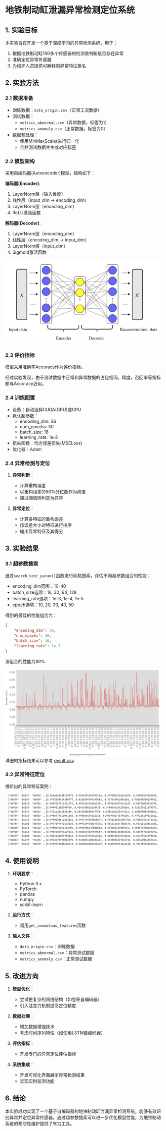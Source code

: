 # 地铁制动缸泄漏异常检测定位系统


## 1. 实验目标
本实验旨在开发一个基于深度学习的异常检测系统，用于：
1. 根据地铁制动缸100多个传感器的检测值判断是否存在异常
2. 准确定位异常传感器
3. 为维护人员提供可解释的异常特征排名

## 2. 实验方法

### 2.1 数据准备
- 训练数据：`data_origin.csv`（正常工况数据）
- 测试数据：
  - `metrics_abnormal.csv`（异常数据，标签为1）
  - `metrics_anomaly.csv`（正常数据，标签为0）
- 数据预处理：
  - 使用MinMaxScaler进行归一化
  - 合并测试数据并生成对应标签

### 2.2 模型架构
采用自编码器(Autoencoder)模型，结构如下：

**编码器(Encoder)**:

1. LayerNorm层（输入维度）
2. 线性层（input_dim → encoding_dim）
3. LayerNorm层（encoding_dim）
4. ReLU激活函数

**解码器(Decoder)**:
1. LayerNorm层（encoding_dim）
2. 线性层（encoding_dim → input_dim）
3. LayerNorm层（input_dim）
4. Sigmoid激活函数

![AE-3](img-src/AE-3.png)

### 2.3 评价指标

模型采用准确率Accuracy作为评价指标。

经过实验发现，由于测试数据中正常和异常数据的占比相同，精度，召回率等指标都与Accuracy近似。

### 2.4 训练配置
- 设备：自动选择CUDA(GPU)或CPU
- 默认超参数：
  - encoding_dim: 36
  - num_epochs: 30
  - batch_size: 16
  - learning_rate: 1e-3
- 损失函数：均方误差损失(MSELoss)
- 优化器：Adam

### 2.4 异常检测与定位
1. **异常判断**：
   - 计算重构误差
   - 以重构误差的50%分位数作为阈值
   - 超过阈值则判定为异常

2. **异常定位**：
   - 计算各特征的重构误差
   - 按误差大小对特征进行排序
   - 输出异常特征及其得分

## 3. 实验结果

### 3.1 超参数搜索
通过`search_best_param()`函数进行网格搜索，评估不同超参数组合的性能：
- encoding_dim范围：10-40
- batch_size选项：16, 32, 64, 128
- learning_rate选项：1e-3, 1e-4, 1e-5
- epoch选项：10, 20, 30, 40, 50

得到的最佳的性能组合为：

```json
{
    "encoding_dim": 36,
    "num_epochs": 30,
    "batch_size": 16,
    "learning_rate": 1e-3
}
```

该组合的性能为89%.

![AE-1](img-src/AE-2.png)详细的指标结果可以参考 [result.csv](https://website-lhy.oss-cn-shanghai.aliyuncs.com/result.csv).

### 3.2 异常特征定位

推断出的异常特征案例：

![AE-1](img-src/AE-1.png)

## 4. 使用说明

1. **环境要求**：
   - Python 3.x
   - PyTorch
   - pandas
   - numpy
   - scikit-learn

2. **运行方式**：
   - 调用``get_anomalous_features``函数
   
3. **输入文件**：
   - `data_origin.csv`：训练数据
   - `metrics_abnormal.csv`：异常测试数据
   - `metrics_anomaly.csv`：正常测试数据


## 5. 改进方向

1. **模型优化**：
   - 尝试更复杂的网络结构（如卷积自编码器）
   - 引入注意力机制提高定位精度

2. **数据处理**：
   - 增加数据增强技术
   - 考虑时间序列特性（如使用LSTM自编码器）

3. **评估指标**：
   - 开发专门的异常定位评估指标
   
4. **系统集成**：
   - 开发可视化界面展示异常检测结果
   - 实现实时监测功能

## 6. 结论
本实验成功实现了一个基于自编码器的地铁制动缸泄漏异常检测系统，能够有效识别异常并定位异常传感器。通过超参数搜索可以进一步优化模型性能，为地铁制动系统的预防性维护提供了有力工具。